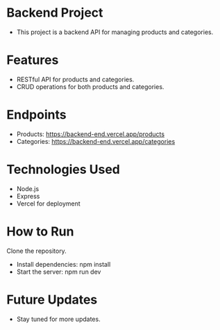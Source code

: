 # Backend Project
- This project is a backend API for managing products and categories.

# Features
- RESTful API for products and categories.
- CRUD operations for both products and categories.

# Endpoints
- Products: https://backend-end.vercel.app/products
- Categories: https://backend-end.vercel.app/categories

# Technologies Used
- Node.js
- Express
- Vercel for deployment

# How to Run
Clone the repository.
- Install dependencies: npm install
- Start the server: npm run dev

# Future Updates
- Stay tuned for more updates.

